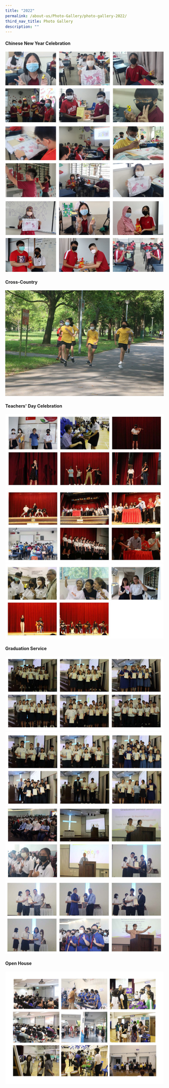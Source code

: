 ```yaml
---
title: "2022"
permalink: /about-us/Photo-Gallery/photo-gallery-2022/
third_nav_title: Photo Gallery
description: ""
---
```

#### Chinese New Year Celebration

![](/images/photo%20gallery%202022-1.jpg)
![](/images/photo%20gallery%202022-2.jpg)
![](/images/photo%20gallery%202022-3.jpg)


#### Cross-Country
![](/images/IMG_7025-1024x683.jpg)

#### Teachers' Day Celebration
![](/images/2022%20Teachers%20Day_Page_1.jpg)
![](/images/2022%20Teachers%20Day_Page_2.jpg)
![](/images/2022%20Teachers%20Day_Page_3.jpg)


#### Graduation Service
![](/images/2022%20Graduation_Page_1.jpg)
![](/images/2022%20Graduation_Page_2.jpg)
![](/images/2022%20Graduation_Page_3.jpg)
![](/images/2022%20Graduation_Page_4.jpg)


#### Open House
![](/images/2022%20Open%20House_Page_1.jpg)